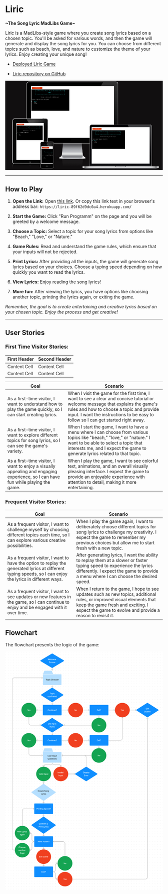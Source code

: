 # Liric

**~The Song Lyric MadLibs Game~**

Liric is a MadLibs-style game where you create song lyrics based on a chosen topic. You'll be asked for various words, and then the game will generate and display the song lyrics for you. You can choose from different topics such as beach, love, and nature to customize the theme of your lyrics. Enjoy creating your unique song!

- [Deployed Liric Game](https://liric-89f62d9dc0a4.herokuapp.com/)

- [Liric repository on GitHub](https://github.com/DietkeSt/liric)

 ![Liric Screenshot](documentation/liric_screenshot.png)

---
## How to Play

1. **Open the Link:** Open [this link](https://liric-89f62d9dc0a4.herokuapp.com/). Or copy this link text in your browser's address bar: `https://liric-89f62d9dc0a4.herokuapp.com/`

2. **Start the Game:** Click "Run Programm" on the page and you will be greeted by a welcome message.

3. **Choose a Topic:** Select a topic for your song lyrics from options like "Beach," "Love," or "Nature."

4. **Game Rules:** Read and understand the game rules, which ensure that your inputs will not be rejected.

6. **Print Lyrics:** After providing all the inputs, the game will generate song lyrics based on your choices. Choose a typing speed depending on how quickly you want to read the lyrics.

7. **View Lyrics:** Enjoy reading the song lyrics!

8. **More fun:** After viewing the lyrics, you have options like choosing another topic, printing the lyrics again, or exiting the game.

*Remember, the goal is to create entertaining and creative lyrics based on your chosen topic. Enjoy the process and get creative!*

---

## User Stories

### First Time Visitor Stories:


| First Header  | Second Header |
| ------------- | ------------- |
| Content Cell  | Content Cell  |
| Content Cell  | Content Cell  |

| Goal | Scenario |
| ------------- | ------------- |
| As a first-time visitor, I want to understand how to play the game quickly, so I can start creating lyrics.   | When I visit the game for the first time, I want to see a clear and concise tutorial or welcome message that explains the game's rules and how to choose a topic and provide input. I want the instructions to be easy to follow so I can get started right away.   |
| As a first-time visitor, I want to explore different topics for song lyrics, so I can see the game's variety.   | When I start the game, I want to have a menu where I can choose from various topics like "beach," "love," or "nature." I want to be able to select a topic that interests me, and I expect the game to generate lyrics related to that topic.   |
| As a first-time visitor, I want to enjoy a visually appealing and engaging experience, so I can have fun while playing the game.   | When I play the game, I want to see colorful text, animations, and an overall visually pleasing interface. I expect the game to provide an enjoyable experience with attention to detail, making it more entertaining.   |


### Frequent Visitor Stories:

| Goal | Scenario |
| ------------- | ------------- |
| As a frequent visitor, I want to challenge myself by choosing different topics each time, so I can explore various creative possibilities.   | When I play the game again, I want to deliberately choose different topics for song lyrics to challenge my creativity. I expect the game to remember my previous choices but allow me to start fresh with a new topic.   |
| As a frequent visitor, I want to have the option to replay the generated lyrics at different typing speeds, so I can enjoy the lyrics in different ways. | After generating lyrics, I want the ability to replay them at a slower or faster typing speed to experience the lyrics differently. I expect the game to provide a menu where I can choose the desired speed.   |
| As a frequent visitor, I want to see updates or new features in the game, so I can continue to enjoy and be engaged with it over time.   | When I return to the game, I hope to see updates such as new topics, additional rules, or improved visual elements that keep the game fresh and exciting. I expect the game to evolve and provide a reason to revisit it.   |


## Flowchart

The flowchart presents the logic of the game:

  ![Liric Flowchart Picture](documentation/liric_flowchart.png)